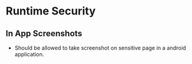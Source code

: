 # Runtime Security

## In App Screenshots

* Should be allowed to take screenshot on sensitive page in a android application.

